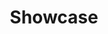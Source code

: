 ---
title: Showcase
headline: Built with Forestry.io
textline: The Showcase shares the best websites and products built with Forestry
draft: true
menu: 
  main:
weight: 2
---